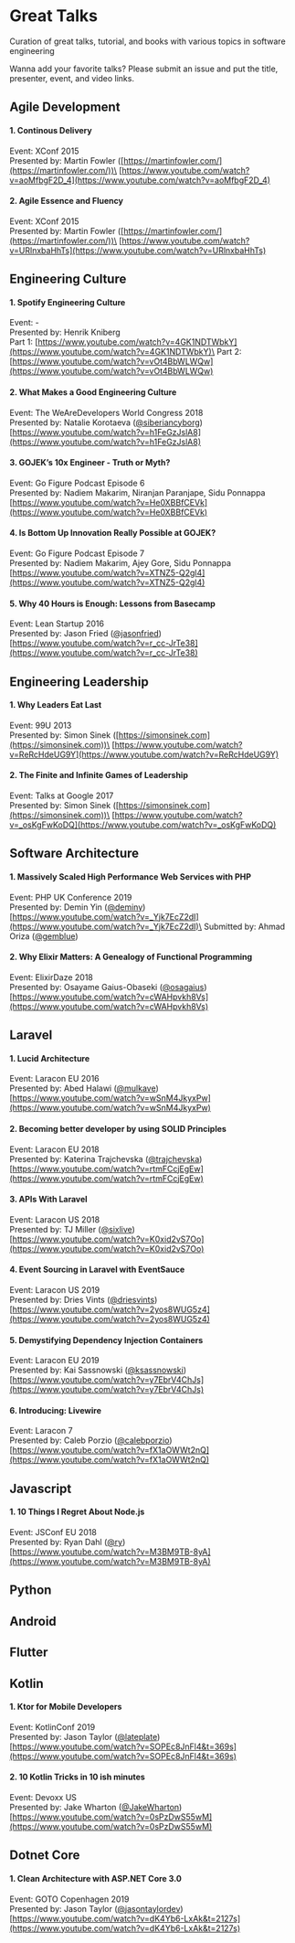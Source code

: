 # Great Talks
Curation of great talks, tutorial, and books with various topics in software engineering

Wanna add your favorite talks? Please submit an issue and put the title, presenter, event, and video links.

## Agile Development

#### 1. Continous Delivery
Event: XConf 2015\
Presented by: Martin Fowler ([https://martinfowler.com/](https://martinfowler.com/))\
[https://www.youtube.com/watch?v=aoMfbgF2D_4](https://www.youtube.com/watch?v=aoMfbgF2D_4)

#### 2. Agile Essence and Fluency
Event: XConf 2015\
Presented by: Martin Fowler ([https://martinfowler.com/](https://martinfowler.com/))\
[https://www.youtube.com/watch?v=URlnxbaHhTs](https://www.youtube.com/watch?v=URlnxbaHhTs)

## Engineering Culture

#### 1. Spotify Engineering Culture
Event: -\
Presented by: Henrik Kniberg\
Part 1: [https://www.youtube.com/watch?v=4GK1NDTWbkY](https://www.youtube.com/watch?v=4GK1NDTWbkY)\
Part 2: [https://www.youtube.com/watch?v=vOt4BbWLWQw](https://www.youtube.com/watch?v=vOt4BbWLWQw)

#### 2. What Makes a Good Engineering Culture 
Event: The WeAreDevelopers World Congress 2018\
Presented by: Natalie Korotaeva ([@siberiancyborg](https://twitter.com/siberiancyborg))\
[https://www.youtube.com/watch?v=h1FeGzJslA8](https://www.youtube.com/watch?v=h1FeGzJslA8)


#### 3. GOJEK’s 10x Engineer - Truth or Myth?
Event: Go Figure Podcast Episode 6\
Presented by: Nadiem Makarim, Niranjan Paranjape, Sidu Ponnappa\
[https://www.youtube.com/watch?v=He0XBBfCEVk](https://www.youtube.com/watch?v=He0XBBfCEVk)

#### 4. Is Bottom Up Innovation Really Possible at GOJEK?
Event: Go Figure Podcast Episode 7\
Presented by: Nadiem Makarim, Ajey Gore, Sidu Ponnappa\
[https://www.youtube.com/watch?v=XTNZ5-Q2gl4](https://www.youtube.com/watch?v=XTNZ5-Q2gl4)

#### 5. Why 40 Hours is Enough: Lessons from Basecamp
Event: Lean Startup 2016\
Presented by: Jason Fried ([@jasonfried](https://twitter.com/jasonfried))\
[https://www.youtube.com/watch?v=r_cc-JrTe38](https://www.youtube.com/watch?v=r_cc-JrTe38)

## Engineering Leadership

#### 1. Why Leaders Eat Last
Event: 99U 2013\
Presented by: Simon Sinek ([https://simonsinek.com](https://simonsinek.com))\
[https://www.youtube.com/watch?v=ReRcHdeUG9Y](https://www.youtube.com/watch?v=ReRcHdeUG9Y)

#### 2. The Finite and Infinite Games of Leadership
Event: Talks at Google 2017\
Presented by: Simon Sinek ([https://simonsinek.com](https://simonsinek.com))\
[https://www.youtube.com/watch?v=_osKgFwKoDQ](https://www.youtube.com/watch?v=_osKgFwKoDQ)

## Software Architecture

#### 1. Massively Scaled High Performance Web Services with PHP
Event: PHP UK Conference 2019\
Presented by: Demin Yin ([@deminy](https://github.com/deminy))\
[https://www.youtube.com/watch?v=_Yjk7EcZ2dI](https://www.youtube.com/watch?v=_Yjk7EcZ2dI)\
Submitted by: Ahmad Oriza ([@gemblue](https://github.com/gemblue))

#### 2. Why Elixir Matters: A Genealogy of Functional Programming
Event: ElixirDaze 2018\
Presented by: Osayame Gaius-Obaseki ([@osagaius](https://github.com/osagaius))\
[https://www.youtube.com/watch?v=cWAHpvkh8Vs](https://www.youtube.com/watch?v=cWAHpvkh8Vs)

## Laravel

#### 1. Lucid Architecture
Event: Laracon EU 2016\
Presented by: Abed Halawi ([@mulkave](https://github.com/Mulkave))\
[https://www.youtube.com/watch?v=wSnM4JkyxPw](https://www.youtube.com/watch?v=wSnM4JkyxPw)

#### 2. Becoming better developer by using SOLID Principles
Event: Laracon EU 2018\
Presented by: Katerina Trajchevska ([@trajchevska](https://github.com/trajchevska))\
[https://www.youtube.com/watch?v=rtmFCcjEgEw](https://www.youtube.com/watch?v=rtmFCcjEgEw)

#### 3. APIs With Laravel
Event: Laracon US 2018\
Presented by: TJ Miller ([@sixlive](https://github.com/sixlive))\
[https://www.youtube.com/watch?v=K0xid2vS7Oo](https://www.youtube.com/watch?v=K0xid2vS7Oo)

#### 4. Event Sourcing in Laravel with EventSauce
Event: Laracon US 2019\
Presented by: Dries Vints ([@driesvints](https://github.com/driesvints))\
[https://www.youtube.com/watch?v=2yos8WUG5z4](https://www.youtube.com/watch?v=2yos8WUG5z4)

#### 5. Demystifying Dependency Injection Containers
Event: Laracon EU 2019\
Presented by: Kai Sassnowski ([@ksassnowski](https://github.com/ksassnowski))\
[https://www.youtube.com/watch?v=y7EbrV4ChJs](https://www.youtube.com/watch?v=y7EbrV4ChJs)

#### 6. Introducing: Livewire
Event: Laracon 7\
Presented by: Caleb Porzio ([@calebporzio](https://github.com/calebporzio))\
[https://www.youtube.com/watch?v=fX1aOWWt2nQ](https://www.youtube.com/watch?v=fX1aOWWt2nQ)

## Javascript 

#### 1. 10 Things I Regret About Node.js
Event: JSConf EU 2018\
Presented by: Ryan Dahl ([@ry](https://github.com/ry))\
[https://www.youtube.com/watch?v=M3BM9TB-8yA](https://www.youtube.com/watch?v=M3BM9TB-8yA)

## Python

## Android

## Flutter

## Kotlin

#### 1. Ktor for Mobile Developers
Event: KotlinConf 2019\
Presented by: Jason Taylor ([@lateplate](https://github.com/lateplate))\
[https://www.youtube.com/watch?v=SOPEc8JnFl4&t=369s](https://www.youtube.com/watch?v=SOPEc8JnFl4&t=369s)

#### 2. 10 Kotlin Tricks in 10 ish minutes
Event: Devoxx US\
Presented by: Jake Wharton ([@JakeWharton](https://github.com/JakeWharton))\
[https://www.youtube.com/watch?v=0sPzDwS55wM](https://www.youtube.com/watch?v=0sPzDwS55wM)

## Dotnet Core

#### 1. Clean Architecture with ASP.NET Core 3.0
Event: GOTO Copenhagen 2019\
Presented by: Jason Taylor ([@jasontaylordev](https://github.com/jasontaylordev))\
[https://www.youtube.com/watch?v=dK4Yb6-LxAk&t=2127s](https://www.youtube.com/watch?v=dK4Yb6-LxAk&t=2127s)
